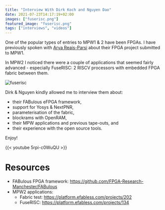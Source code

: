 ```yaml
---
title: "Interview With Dirk Koch and Nguyen Dao"
date: 2021-07-23T14:17:19+02:00
images: ["fuserisc.png"]
featured_image: "fuserisc.png"
tags: ["interviews", "videos"]
---
```


One of the popular types of entries to MPW1 & 2 have been FPGAs. 
I have previously spoken with [Arya Reais-Parsi](/post/interview-with-arya) about their FPGA project submitted to MPW1.

In MPW2 I noticed there were a couple of applications that seemed fairly advanced - especially FuseRISC: 2 RISCV processors with embedded FPGA fabric between them.

![fuserisc](/eFPGA_riscv_caravel.png)

Dirk & Nguyen kindly allowed me to interview them about:

* their FABulous eFPGA framework,
* support for Yosys & NextPNR,
* parameterisation of the fabric, 
* blockrams with OpenRAM,
* their MPW applications and previous tape-outs, and
* their experience with the open source tools. 

Enjoy!

{{< youtube 5rpi-c0WuQU >}}

# Resources

* FABulous FPGA framework: https://github.com/FPGA-Research-Manchester/FABulous
* MPW2 applications: 
    * Fabric test: https://platform.efabless.com/projects/202
    * FuseRISC: https://platform.efabless.com/projects/134

